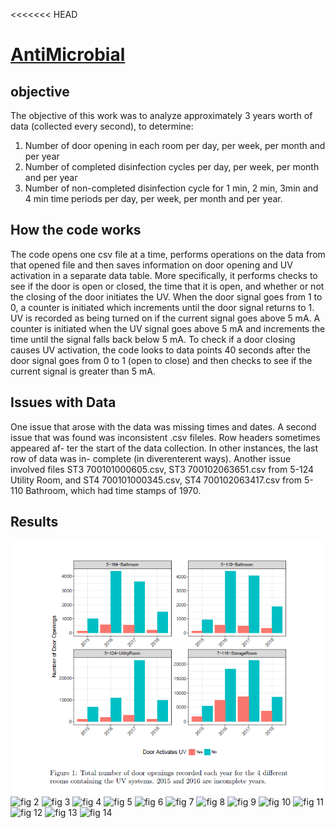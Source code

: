 <<<<<<< HEAD
# [AntiMicrobial](https://minamehrata.github.io/AntiMicrobial/)

## objective
The objective of this work was to analyze approximately 3 years worth of data
(collected every second), to determine:

1. Number of door opening in each room per day, per week, per month and per year
2. Number of completed disinfection cycles per day, per week, per month and per year
3. Number of non-completed disinfection cycle for 1 min, 2 min, 3min and 4 min time periods per day, per week, per month and per year. 

## How the code works

The code opens one csv file at a time, performs operations on the data from
that opened file and then saves information on door opening and UV activation
in a separate data table. More specifically, it performs checks to see if the door
is open or closed, the time that it is open, and whether or not the closing of
the door initiates the UV. When the door signal goes from 1 to 0, a counter is
initiated which increments until the door signal returns to 1. UV is recorded as
being turned on if the current signal goes above 5 mA. A counter is initiated
when the UV signal goes above 5 mA and increments the time until the signal
falls back below 5 mA. To check if a door closing causes UV activation, the code
looks to data points 40 seconds after the door signal goes from 0 to 1 (open to
close) and then checks to see if the current signal is greater than 5 mA.

## Issues with Data
One issue that arose with the data was missing times and dates. A second issue
that was found was inconsistent .csv fileles. Row headers sometimes appeared af-
ter the start of the data collection. In other instances, the last row of data was in-
complete (in diverenterent ways). Another issue involved files ST3 700101000605.csv,
ST3 700102063651.csv from 5-124 Utility Room, and ST4 700101000345.csv,
ST4 700102063417.csv from 5-110 Bathroom, which had time stamps of 1970.

## Results

![fig 1](https://github.com/MinaMehrata/AntiMicrobial/blob/master/images/pic1.PNG)
![fig 2]()
![fig 3]()
![fig 4]()
![fig 5]()
![fig 6]()
![fig 7]()
![fig 8]()
![fig 9]()
![fig 10]()
![fig 11]()
![fig 12]()
![fig 13]()
![fig 14]()
